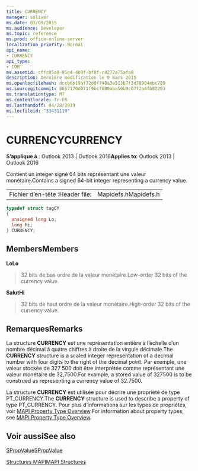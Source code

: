 ```yaml
---
title: CURRENCY
manager: soliver
ms.date: 03/09/2015
ms.audience: Developer
ms.topic: reference
ms.prod: office-online-server
localization_priority: Normal
api_name:
- CURRENCY
api_type:
- COM
ms.assetid: cffc05a0-95e4-4b9f-bf8f-c4272a75afa8
description: Dernière modification le 9 mars 2015
ms.openlocfilehash: dccb6b19af72d0f748a3a513b7f3d78904ebc789
ms.sourcegitcommit: 8657170d071f9bcf680aba50b9c07f2a4fb82283
ms.translationtype: MT
ms.contentlocale: fr-FR
ms.lasthandoff: 04/28/2019
ms.locfileid: "33431119"
---
```

# <a name="currency"></a><span data-ttu-id="c8aed-103">CURRENCY</span><span class="sxs-lookup"><span data-stu-id="c8aed-103">CURRENCY</span></span>

  
  
<span data-ttu-id="c8aed-104">**S’applique à** : Outlook 2013 | Outlook 2016</span><span class="sxs-lookup"><span data-stu-id="c8aed-104">**Applies to**: Outlook 2013 | Outlook 2016</span></span> 
  
<span data-ttu-id="c8aed-105">Contient un integer signé 64 bits représentant une valeur monétaire.</span><span class="sxs-lookup"><span data-stu-id="c8aed-105">Contains a signed 64-bit integer representing a currency value.</span></span> 
  
|||
|:-----|:-----|
|<span data-ttu-id="c8aed-106">Fichier d’en-tête :</span><span class="sxs-lookup"><span data-stu-id="c8aed-106">Header file:</span></span>  <br/> |<span data-ttu-id="c8aed-107">Mapidefs.h</span><span class="sxs-lookup"><span data-stu-id="c8aed-107">Mapidefs.h</span></span>  <br/> |
   
```cpp
typedef struct tagCY
{
  unsigned long Lo;
  long Hi;
} CURRENCY;

```

## <a name="members"></a><span data-ttu-id="c8aed-108">Members</span><span class="sxs-lookup"><span data-stu-id="c8aed-108">Members</span></span>

 <span data-ttu-id="c8aed-109">**Lo**</span><span class="sxs-lookup"><span data-stu-id="c8aed-109">**Lo**</span></span>
  
> <span data-ttu-id="c8aed-110">32 bits de bas ordre de la valeur monétaire.</span><span class="sxs-lookup"><span data-stu-id="c8aed-110">Low-order 32 bits of the currency value.</span></span> 
    
 <span data-ttu-id="c8aed-111">**Salut**</span><span class="sxs-lookup"><span data-stu-id="c8aed-111">**Hi**</span></span>
  
> <span data-ttu-id="c8aed-112">32 bits de haut ordre de la valeur monétaire.</span><span class="sxs-lookup"><span data-stu-id="c8aed-112">High-order 32 bits of the currency value.</span></span>
    
## <a name="remarks"></a><span data-ttu-id="c8aed-113">Remarques</span><span class="sxs-lookup"><span data-stu-id="c8aed-113">Remarks</span></span>

<span data-ttu-id="c8aed-114">La structure **CURRENCY** est une représentation entière à l’échelle d’un nombre décimal à quatre chiffres à droite de la virgule décimale.</span><span class="sxs-lookup"><span data-stu-id="c8aed-114">The **CURRENCY** structure is a scaled integer representation of a decimal number with four digits to the right of the decimal point.</span></span> <span data-ttu-id="c8aed-115">Par exemple, une valeur stockée de 327 500 doit être interprétée comme représentant une valeur monétaire de 32,7500.</span><span class="sxs-lookup"><span data-stu-id="c8aed-115">For example, a stored value of 327500 is to be construed as representing a currency value of 32.7500.</span></span> 
  
<span data-ttu-id="c8aed-116">La structure **CURRENCY** est utilisée pour décrire une propriété de type PT_CURRENCY.</span><span class="sxs-lookup"><span data-stu-id="c8aed-116">The **CURRENCY** structure is used to describe a property of type PT_CURRENCY.</span></span> <span data-ttu-id="c8aed-117">Pour plus d’informations sur les types de propriétés, voir [MAPI Property Type Overview](mapi-property-type-overview.md).</span><span class="sxs-lookup"><span data-stu-id="c8aed-117">For information about property types, see [MAPI Property Type Overview](mapi-property-type-overview.md).</span></span>
  
## <a name="see-also"></a><span data-ttu-id="c8aed-118">Voir aussi</span><span class="sxs-lookup"><span data-stu-id="c8aed-118">See also</span></span>



[<span data-ttu-id="c8aed-119">SPropValue</span><span class="sxs-lookup"><span data-stu-id="c8aed-119">SPropValue</span></span>](spropvalue.md)


[<span data-ttu-id="c8aed-120">Structures MAPI</span><span class="sxs-lookup"><span data-stu-id="c8aed-120">MAPI Structures</span></span>](mapi-structures.md)

